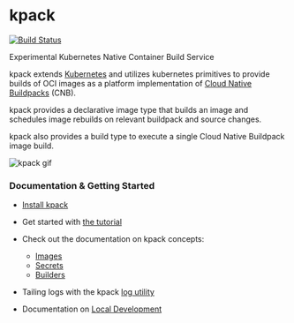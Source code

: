 # kpack
[![Build Status](https://travis-ci.com/pivotal/kpack.svg?branch=master)](https://travis-ci.com/pivotal/kpack)

Experimental Kubernetes Native Container Build Service

kpack extends [Kubernetes](https://kubernetes.io/docs/concepts/extend-kubernetes/api-extension/custom-resources/) and utilizes kubernetes primitives to provide builds of OCI images as a platform implementation of [Cloud Native Buildpacks](https://buildpacks.io) (CNB).

kpack provides a declarative image type that builds an image and schedules image rebuilds on relevant buildpack and source changes.

kpack also provides a build type to execute a single Cloud Native Buildpack image build.

![kpack gif](docs/assets/node-min.gif)

### Documentation & Getting Started

- [Install kpack](docs/install.md)
- Get started with [the tutorial](docs/tutorial.md) 
- Check out the documentation on kpack concepts:
    - [Images](docs/image.md)
    - [Secrets](docs/secrets.md)
    - [Builders](docs/builders.md)

- Tailing logs with the kpack [log utility](docs/logs.md)
 
- Documentation on [Local Development](docs/local.md)
